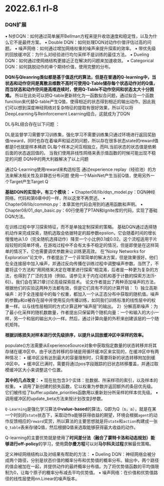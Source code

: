 # 2022.6.1 rl-8

### DQN扩展

▪  N步DQN：如何通过简单展开Bellman方程来提升收敛速度和稳定性，以及为什么它不是最终方案。
▪  Double DQN：如何处理DQN对动作价值评估过高的问题。
▪  噪声网络：如何通过增加网络权重的噪声来提升探索的效率。
▪  带优先级的回放缓冲区：为什么对经验进行均匀采样不是训练的最佳方法。
▪  Dueling DQN：如何通过使网络结构更接近正在解决的问题来加速收敛。
▪  Categorical DQN：如何跳脱动作的单个期待价值，使用完整的分布。

**DQN与Qleanring类似都是基于值迭代的算法，但是在普通的Q-learning中，当状态和动作空间是离散且维数不高时可使用Q-Table储存每个状态动作对的Q值，而当状态和动作空间是高维连续时，使用Q-Table不动作空间和状态太大十分困难。**
所以在此处可以把Q-table更新转化为一函数拟合问题，通过拟合一个函数function来代替Q-table产生Q值，使得相近的状态得到相近的输出动作。因此我们可以想到深度神经网络对复杂特征的提取有很好效果，所以可以将DeepLearning与Reinforcement Learning结合。这就成为了DQN

DL与RL结合存在以下问题 ：

DL是监督学习需要学习训练集，强化学习不需要训练集只通过环境进行返回奖励值reward，同时也存在着噪声和延迟的问题，所以存在很多状态state的reward值都是0也就是样本稀疏
DL每个样本之间互相独立，而RL当前状态的状态值是依赖后面的状态返回值的。
当我们使用非线性网络来表示值函数的时候可能出现不稳定的问题
DQN中的两大利器解决了以上问题

通过Q-Learning使用reward来构造标签
通过experience replay（经验池）的方法来解决相关性及非静态分布问题
使用一个MainNet产生当前Q值，使用另外一个Target产生Target Q

**基础DQN的实现中，有三个模块：**
▪  Chapter08/lib/dqn_model.py：DQN神经网络，代码和第6章中的一样，所以这里不再赘述。
▪  Chapter08/lib/common.py：本章其他代码会用到的通用函数和声明。
▪  Chapter08/01_dqn_basic.py：60行使用了PTAN和Ignite库的代码，实现了基础DQN方法。

在训练过程中学习探索特征，而不是单独定制探索的策略。
基础DQN通过选择随机动作来完成探索，随机选取会依据特定的超参数epsilon，它会随着时间的增长慢慢地从1.0（完全随机选择动作）降至一个小比例0.1或0.02。这个流程适用于片段较短的简单环境，在游戏过程中不会有太多不稳定的情况，但是即使是在这样简单的情况下，它也需要调优参数来让训练更高效。
在“Noisy Networks for Exploration”论文中，作者提出了一个非常简单的解决方案，但是效果很好。他们在全连接层中加入噪声，并通过反向传播在训练过程中调整噪声参数。当然了，不要将这个方法和“用网络来决定在哪里进行探索”相混淆，后者是一种更为复杂的方法，也得到了广泛的支持（例如，请参见关于内在动机和基于计数的探索方法[5-6]）。我们会在第21章讨论高级探索技术。
论文作者提出了两种添加噪声的方法，根据他们的实验这两种方法都有效，但是它们具有不同的计算开销：
1）独立高斯噪声：对于全连接层中的每个权重，都加入一个从正态分布中获取的随机值。噪声的参数μ和σ被存在层中并使用反向传播训练，如同我们训练标准的线性层中的权重一样。以与线性层相同的方式计算这种“噪声层”的输出。
2）分解高斯噪声：为了最小化采样的随机数数量，作者提出只保留两个随机向量：一个和输入的大小一样，另一个和层的输出大小一样。然后，通过计算向量的外积来创建该层的一个随机矩阵。

**根据训练损失对样本进行优先级排序，以提升从回放缓冲区中采样的效率。**

populate()方法需要从ExperienceSource对象中获取指定数量的状态转移并将其存储在缓冲区中。由于状态转移的存储是用循环缓冲区来实现的，在缓冲区中有两种情况：
▪  缓冲区没有达到最大的容量限制时，只需要将新的状态转移附加到缓冲区中。
▪  缓冲区已满时，需要将通过pos字段跟踪的旧状态转移覆盖，并通过取模缓冲区大小来调整这个位置。

**其中的几点改变：**
▪  现在批包含3个实体：批数据、所采样项的索引，以及样本的权重。
▪  调用了新创建的损失函数，它以权重为参数并返回额外的条目优先级。它们被传给了buffer.update_priorities函数用以重新划分所采样的样本优先级。
▪  调用缓冲区的update_beta方法来按计划改变β参数。

`Q-Learning`是强化学习算法中**value-based**的算法，Q即为Q（s，a），就是在某一个时刻的`state`状态下，采取动作a能够获得收益的期望，环境会根据`agent`的动作反馈相应的`reward`奖赏，所以算法的主要思想就是将`state`和`action`构建成一张`Q_table`表来存储Q值，然后根据Q值来选取能够获得最大收益的动作。

Q-learning的主要优势就是使用了**时间差分法（融合了蒙特卡洛和动态规划）能够进行off-policy**的学习，使用**贝尔曼方程**可以对**马尔科夫过程**求解最优策略。

定义神经网络结构以及对结果有帮助的方法：
▪  Dueling DQN：神经网络会被分成两个路径，分别是状态价值的概率分布和优势值的概率分布。输出中，两个路径的值会被加在一起，并提供动作的最终概率分布值。为了将优势值函数的平均值限制为0，让每个原子的概率分布减去平均优势值。
▪  噪声网络：在价值和优势值路径的线性层使用nn.Linear的噪声版本。

